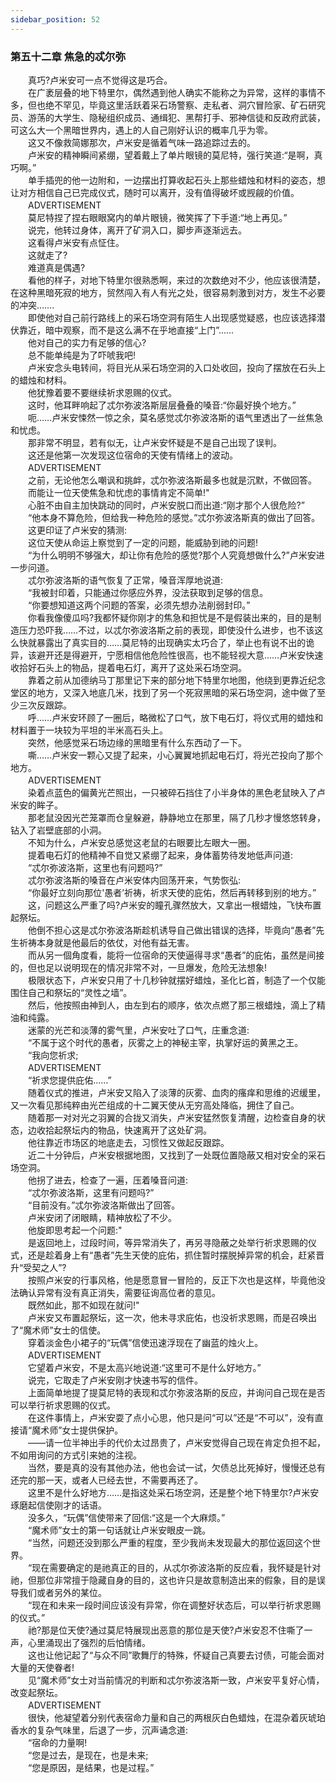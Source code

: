 ```yaml
---
sidebar_position: 52
---
```

### 第五十二章 焦急的忒尔弥  


　　真巧?卢米安可一点不觉得这是巧合。  
　　在广袤层叠的地下特里尔，偶然遇到他人确实不能称之为异常，这样的事情不多，但也绝不罕见，毕竟这里活跃着采石场警察、走私者、洞穴冒险家、矿石研究员、游荡的大学生、隐秘组织成员、通缉犯、黑帮打手、邪神信徒和反政府武装，可这么大一个黑暗世界内，遇上的人自己刚好认识的概率几乎为零。  
　　这又不像救简娜那次，卢米安是循着气味一路追踪过去的。  
　　卢米安的精神瞬间紧绷，望着戴上了单片眼镜的莫尼特，强行笑道:“是啊，真巧啊。”  
　　单手插兜的他一边附和，一边摆出打算收起石头上那些蜡烛和材料的姿态，想让对方相信自己已完成仪式，随时可以离开，没有值得破坏或觊觎的价值。  
　　ADVERTISEMENT  
　　莫尼特捏了捏右眼眼窝内的单片眼镜，微笑挥了下手道:“地上再见。”  
　　说完，他转过身体，离开了矿洞入口，脚步声逐渐远去。  
　　这看得卢米安有点怔住。  
　　这就走了?  
　　难道真是偶遇?  
　　看他的样子，对地下特里尔很熟悉啊，来过的次数绝对不少，他应该很清楚，在这种黑暗死寂的地方，贸然闯入有人有光之处，很容易刺激到对方，发生不必要的冲突…….  
　　即使他对自己前行路线上的采石场空洞有陌生人出现感觉疑惑，也应该选择潜伏靠近，暗中观察，而不是这么满不在乎地直接“上门”……  
　　他对自己的实力有足够的信心?  
　　总不能单纯是为了吓唬我吧!  
　　卢米安念头电转间，将目光从采石场空洞的入口处收回，投向了摆放在石头上的蜡烛和材料。  
　　他犹豫着要不要继续祈求恩赐的仪式。  
　　这时，他耳畔响起了忒尔弥波洛斯层层叠叠的嗓音:“你最好换个地方。”  
　　呃……卢米安悚然一惊之余，莫名感觉忒尔弥波洛斯的语气里透出了一丝焦急和忧虑。  
　　那非常不明显，若有似无，让卢米安怀疑是不是自己出现了误判。  
　　这还是他第一次发现这位宿命的天使有情绪上的波动。  
　　ADVERTISEMENT  
　　之前，无论他怎么嘲讽和挑衅，忒尔弥波洛斯最多也就是沉默，不做回答。  
　　而能让一位天使焦急和忧虑的事情肯定不简单!"  
　　心脏不由自主加快跳动的同时，卢米安脱口而出道:“刚才那个人很危险?”  
　　“他本身不算危险，但给我一种危险的感觉。”忒尔弥波洛斯真的做出了回答。  
　　这更印证了卢米安的猜测:  
　　这位天使从命运上察觉到了一定的问题，能威胁到祂的问题!  
　　“为什么明明不够强大，却让你有危险的感觉?那个人究竟想做什么?”卢米安进一步问道。  
　　忒尔弥波洛斯的语气恢复了正常，嗓音浑厚地说道:  
　　“我被封印着，只能通过你感应外界，没法获取到足够的信息。  
　　“你要想知道这两个问题的答案，必须先想办法削弱封印。”  
　　你看我像傻瓜吗?我都怀疑你刚才的焦急和担忧是不是假装出来的，目的是制造压力恐吓我……不过，以忒尔弥波洛斯之前的表现，即使没什么进步，也不该这么快就暴露出了真实目的……莫尼特的出现确实太巧合了，举止也有说不出的诡异，该避开还是得避开，宁愿相信他危险性很高，也不能轻视大意……卢米安快速收拾好石头上的物品，提着电石灯，离开了这处采石场空洞。  
　　靠着之前从加德纳马丁那里记下来的部分地下特里尔地图，他绕到更靠近纪念堂区的地方，又深入地底几米，找到了另一个死寂黑暗的采石场空洞，途中做了至少三次反跟踪。  
　　呼……卢米安环顾了一圈后，略微松了口气，放下电石灯，将仪式用的蜡烛和材料置于一块较为平坦的半米高石头上。  
　　突然，他感觉采石场边缘的黑暗里有什么东西动了一下。  
　　嘶……卢米安一颗心又提了起来，小心翼翼地抓起电石灯，将光芒投向了那个地方。  
　　ADVERTISEMENT  
　　染着点蓝色的偏黄光芒照出，一只被碎石挡住了小半身体的黑色老鼠映入了卢米安的眸子。  
　　那老鼠没因光芒笼罩而仓皇躲避，静静地立在那里，隔了几秒才慢悠悠转身，钻入了岩壁底部的小洞。  
　　不知为什么，卢米安总感觉这老鼠的右眼要比左眼大一圈。  
　　提着电石灯的他精神不自觉又紧绷了起来，身体蓄势待发地低声问道:  
　　“忒尔弥波洛斯，这里也有问题吗?”  
　　忒尔弥波洛斯的嗓音在卢米安体内回荡开来，气势恢弘:  
　　“你最好立刻向那位'愚者’祈祷，祈求天使的庇佑，然后再转移到别的地方。”  
　　这，问题这么严重了吗?卢米安的瞳孔骤然放大，又拿出一根蜡烛，飞快布置起祭坛。  
　　他倒不担心这是忒尔弥波洛斯趁机诱导自己做出错误的选择，毕竟向“愚者”先生祈祷本身就是他最后的依仗，对他有益无害。  
　　而从另一個角度看，能将一位宿命的天使逼得寻求“愚者”的庇佑，虽然是间接的，但也足以说明现在的情况非常不对，一旦爆发，危险无法想象!  
　　极限状态下，卢米安只用了十几秒钟就摆好蜡烛，圣化匕首，制造了一个仅能围住自己和祭坛的“灵性之墙”。  
　　然后，他按照由神到人，由左到右的顺序，依次点燃了那三根蜡烛，滴上了精油和纯露。  
　　迷蒙的光芒和淡薄的雾气里，卢米安吐了口气，庄重念道:  
　　“不属于这个时代的愚者，灰雾之上的神秘主宰，执掌好运的黄黑之王。  
　　“我向您祈求;  
　　ADVERTISEMENT  
　　“祈求您提供庇佑……”  
　　随着仪式的推进，卢米安又陷入了淡薄的灰雾、血肉的瘙痒和思维的迟缓里，又一次看见那纯粹由光芒组成的十二翼天使从无穷高处降临，拥住了自己。  
　　随着那一对对光之羽翼的合拢又消失，卢米安猛然恢复清醒，边检查自身的状态，边收拾起祭坛内的物品，快速离开了这处矿洞。  
　　他往靠近市场区的地底走去，习惯性又做起反跟踪。  
　　近二十分钟后，卢米安根据地图，又找到了一处既位置隐蔽又相对安全的采石场空洞。  
　　他拐了进去，检查了一遍，压着嗓音问道:  
　　“忒尔弥波洛斯，这里有问题吗?”  
　　“目前没有。”忒尔弥波洛斯做出了回答。  
　　卢米安闭了闭眼睛，精神放松了不少。  
　　他旋即思考起一个问题:"  
　　是返回地上，过段时间，等异常消失了，再另寻隐蔽之处举行祈求恩赐的仪式，还是趁着身上有“愚者”先生天使的庇佑，抓住暂时摆脱掉异常的机会，赶紧晋升“受契之人”?  
　　按照卢米安的行事风格，他是愿意冒一冒险的，反正下次也是这样，毕竟他没法确认异常有没有真正消失，需要征询高位者的意见。  
　　既然如此，那不如现在就问!"  
　　卢米安又布置起祭坛，这一次，他未寻求庇佑，也没祈求恩赐，而是召唤出了“魔术师”女士的信使。  
　　穿着淡金色小裙子的“玩偶”信使迅速浮现在了幽蓝的烛火上。  
　　ADVERTISEMENT  
　　它望着卢米安，不是太高兴地说道:“这里可不是什么好地方。”  
　　说完，它取走了卢米安刚才快速书写的信件。  
　　上面简单地提了提莫尼特的表现和忒尔弥波洛斯的反应，并询问自己现在是否可以举行祈求恩赐的仪式。  
　　在这件事情上，卢米安耍了点小心思，他只是问“可以”还是“不可以”，没有直接请“魔术师”女士提供保护。  
　　——请一位半神出手的代价太过昂贵了，卢米安觉得自己现在肯定负担不起，不如用询问的方式引来她的注视。  
　　当然，要是真的没有其他办法，他也会试一试，欠债总比死掉好，慢慢还总有还完的那一天，或者人已经去世，不需要再还了。  
　　这里不是什么好地方……是指这处采石场空洞，还是整个地下特里尔?卢米安琢磨起信使刚才的话语。  
　　没多久，“玩偶”信使带来了回信:“这是一个大麻烦。”  
　　“魔术师”女士的第一句话就让卢米安眼皮一跳。  
　　“当然，问题还没到那么严重的程度，至少我尚未发现最大的那位返回这个世界。  
　　“现在需要确定的是祂真正的目的，从忒尔弥波洛斯的反应看，我怀疑是针对祂，但那位非常擅于隐藏自身的目的，这也许只是故意制造出来的假象，目的是误导我们或者另外的某位。  
　　“现在和未来一段时间应该没有异常，你在调整好状态后，可以举行祈求恩赐的仪式。”  
　　祂?那是位天使?通过莫尼特展现出恶意的那位是天使?卢米安忍不住嘶了一声，心里涌现出了强烈的后怕情绪。  
　　这也让他记起了“与众不同”歌舞厅的特殊，怀疑自己真要去讨债，可能会面对大量的天使眷者!  
　　见“魔术师”女士对当前情况的判断和忒尔弥波洛斯一致，卢米安平复好心情，改变起祭坛。  
　　ADVERTISEMENT  
　　很快，他凝望着分别代表宿命力量和自己的两根灰白色蜡烛，在混杂着灰琥珀香水的复杂气味里，后退了一步，沉声诵念道:  
　　“宿命的力量啊!  
　　“您是过去，是现在，也是未来;  
　　“您是原因，是结果，也是过程。”  
